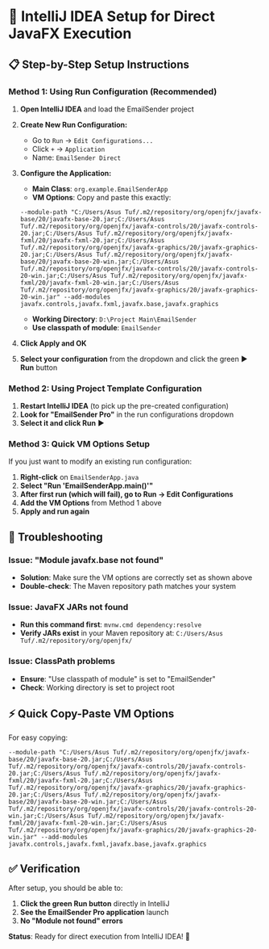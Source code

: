 # 🚀 IntelliJ IDEA Setup for Direct JavaFX Execution

## 📋 Step-by-Step Setup Instructions

### Method 1: Using Run Configuration (Recommended)

1. **Open IntelliJ IDEA** and load the EmailSender project

2. **Create New Run Configuration:**
   - Go to `Run` → `Edit Configurations...`
   - Click `+` → `Application`
   - Name: `EmailSender Direct`

3. **Configure the Application:**
   - **Main Class**: `org.example.EmailSenderApp`
   - **VM Options**: Copy and paste this exactly:
   ```
   --module-path "C:/Users/Asus Tuf/.m2/repository/org/openjfx/javafx-base/20/javafx-base-20.jar;C:/Users/Asus Tuf/.m2/repository/org/openjfx/javafx-controls/20/javafx-controls-20.jar;C:/Users/Asus Tuf/.m2/repository/org/openjfx/javafx-fxml/20/javafx-fxml-20.jar;C:/Users/Asus Tuf/.m2/repository/org/openjfx/javafx-graphics/20/javafx-graphics-20.jar;C:/Users/Asus Tuf/.m2/repository/org/openjfx/javafx-base/20/javafx-base-20-win.jar;C:/Users/Asus Tuf/.m2/repository/org/openjfx/javafx-controls/20/javafx-controls-20-win.jar;C:/Users/Asus Tuf/.m2/repository/org/openjfx/javafx-fxml/20/javafx-fxml-20-win.jar;C:/Users/Asus Tuf/.m2/repository/org/openjfx/javafx-graphics/20/javafx-graphics-20-win.jar" --add-modules javafx.controls,javafx.fxml,javafx.base,javafx.graphics
   ```
   - **Working Directory**: `D:\Project Main\EmailSender`
   - **Use classpath of module**: `EmailSender`

4. **Click Apply and OK**

5. **Select your configuration** from the dropdown and click the green ▶️ **Run** button

### Method 2: Using Project Template Configuration

1. **Restart IntelliJ IDEA** (to pick up the pre-created configuration)
2. **Look for "EmailSender Pro"** in the run configurations dropdown
3. **Select it and click Run** ▶️

### Method 3: Quick VM Options Setup

If you just want to modify an existing run configuration:

1. **Right-click** on `EmailSenderApp.java`
2. **Select "Run 'EmailSenderApp.main()'"**
3. **After first run (which will fail), go to Run → Edit Configurations**
4. **Add the VM Options** from Method 1 above
5. **Apply and run again**

## 🔧 Troubleshooting

### Issue: "Module javafx.base not found"
- **Solution**: Make sure the VM options are correctly set as shown above
- **Double-check**: The Maven repository path matches your system

### Issue: JavaFX JARs not found
- **Run this command first**: `mvnw.cmd dependency:resolve`
- **Verify JARs exist** in your Maven repository at: `C:/Users/Asus Tuf/.m2/repository/org/openjfx/`

### Issue: ClassPath problems
- **Ensure**: "Use classpath of module" is set to "EmailSender"
- **Check**: Working directory is set to project root

## ⚡ Quick Copy-Paste VM Options

For easy copying:
```
--module-path "C:/Users/Asus Tuf/.m2/repository/org/openjfx/javafx-base/20/javafx-base-20.jar;C:/Users/Asus Tuf/.m2/repository/org/openjfx/javafx-controls/20/javafx-controls-20.jar;C:/Users/Asus Tuf/.m2/repository/org/openjfx/javafx-fxml/20/javafx-fxml-20.jar;C:/Users/Asus Tuf/.m2/repository/org/openjfx/javafx-graphics/20/javafx-graphics-20.jar;C:/Users/Asus Tuf/.m2/repository/org/openjfx/javafx-base/20/javafx-base-20-win.jar;C:/Users/Asus Tuf/.m2/repository/org/openjfx/javafx-controls/20/javafx-controls-20-win.jar;C:/Users/Asus Tuf/.m2/repository/org/openjfx/javafx-fxml/20/javafx-fxml-20-win.jar;C:/Users/Asus Tuf/.m2/repository/org/openjfx/javafx-graphics/20/javafx-graphics-20-win.jar" --add-modules javafx.controls,javafx.fxml,javafx.base,javafx.graphics
```

## ✅ Verification

After setup, you should be able to:
1. **Click the green Run button** directly in IntelliJ
2. **See the EmailSender Pro application** launch
3. **No "Module not found" errors**

**Status**: Ready for direct execution from IntelliJ IDEA! 🎉